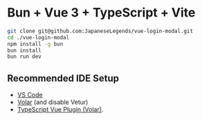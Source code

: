# Bun + Vue 3 + TypeScript + Vite

```sh
git clone git@github.com:JapaneseLegends/vue-login-modal.git
cd ./vue-login-modal
npm install -g bun
bun install
bun run dev
```

## Recommended IDE Setup

- [VS Code](https://code.visualstudio.com/)
- [Volar](https://marketplace.visualstudio.com/items?itemName=Vue.volar) (and disable Vetur)
- [TypeScript Vue Plugin (Volar)](https://marketplace.visualstudio.com/items?itemName=Vue.vscode-typescript-vue-plugin).

